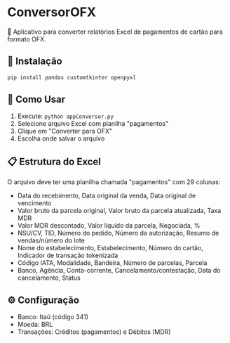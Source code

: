 # ConversorOFX

🔄 Aplicativo para converter relatórios Excel de pagamentos de cartão para formato OFX.

## 🚀 Instalação

```bash
pip install pandas customtkinter openpyxl
```

## 📖 Como Usar

1. Execute: `python appConversor.py`
2. Selecione arquivo Excel com planilha "pagamentos"
3. Clique em "Converter para OFX"
4. Escolha onde salvar o arquivo

## 📋 Estrutura do Excel

O arquivo deve ter uma planilha chamada "pagamentos" com 29 colunas:
- Data do recebimento, Data original da venda, Data original de vencimento
- Valor bruto da parcela original, Valor bruto da parcela atualizada, Taxa MDR
- Valor MDR descontado, Valor líquido da parcela, Negociada, %
- NSU/CV, TID, Número do pedido, Número da autorização, Resumo de vendas/número do lote
- Nome do estabelecimento, Estabelecimento, Número do cartão, Indicador de transação tokenizada
- Código IATA, Modalidade, Bandeira, Número de parcelas, Parcela
- Banco, Agência, Conta-corrente, Cancelamento/contestação, Data do cancelamento, Status

## ⚙️ Configuração

- Banco: Itaú (código 341)
- Moeda: BRL
- Transações: Créditos (pagamentos) e Débitos (MDR)
